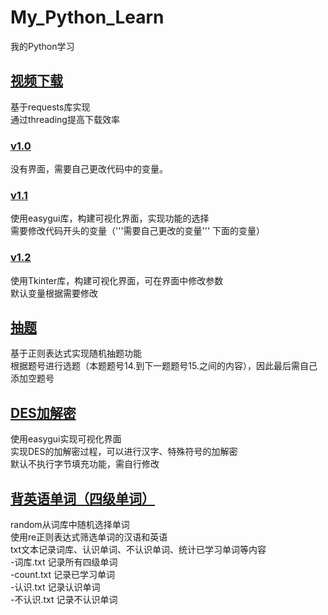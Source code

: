 # My_Python_Learn
我的Python学习
## [视频下载](https://github.com/yzh112704/My_Python_Learn/tree/master/%E8%A7%86%E9%A2%91%E4%B8%8B%E8%BD%BD)
基于requests库实现  
通过threading提高下载效率
### [v1.0](https://github.com/yzh112704/My_Python_Learn/blob/master/%E8%A7%86%E9%A2%91%E4%B8%8B%E8%BD%BD/%E4%B8%8B%E8%BD%BD%E4%B8%8E%E5%90%88%E5%B9%B6v1.0.py)
没有界面，需要自己更改代码中的变量。
### [v1.1](https://github.com/yzh112704/My_Python_Learn/blob/master/%E8%A7%86%E9%A2%91%E4%B8%8B%E8%BD%BD/%E4%B8%8B%E8%BD%BD%E4%B8%8E%E5%90%88%E5%B9%B6v1.1.py)
使用easygui库，构建可视化界面，实现功能的选择  
需要修改代码开头的变量（'''需要自己更改的变量''' 下面的变量）
### [v1.2](https://github.com/yzh112704/My_Python_Learn/blob/master/%E8%A7%86%E9%A2%91%E4%B8%8B%E8%BD%BD/%E4%B8%8B%E8%BD%BD%E4%B8%8E%E5%90%88%E5%B9%B6v1.2.py)
使用Tkinter库，构建可视化界面，可在界面中修改参数  
默认变量根据需要修改
## [抽题](https://github.com/yzh112704/My_Python_Learn/tree/master/%E6%8A%BD%E9%A2%98)
基于正则表达式实现随机抽题功能  
根据题号进行选题（本题题号14.到下一题题号15.之间的内容），因此最后需自己添加空题号
## [DES加解密](https://github.com/yzh112704/My_Python_Learn/tree/master/DES)
使用easygui实现可视化界面  
实现DES的加解密过程，可以进行汉字、特殊符号的加解密  
默认不执行字节填充功能，需自行修改
## [背英语单词（四级单词）](https://github.com/yzh112704/My_Python_Learn/tree/master/%E8%83%8C%E8%8B%B1%E8%AF%AD%E5%8D%95%E8%AF%8D/%E5%9B%9B%E7%BA%A7%E5%8D%95%E8%AF%8D)
random从词库中随机选择单词  
使用re正则表达式筛选单词的汉语和英语  
txt文本记录词库、认识单词、不认识单词、统计已学习单词等内容  
  -词库.txt   记录所有四级单词  
  -count.txt  记录已学习单词  
  -认识.txt   记录认识单词  
  -不认识.txt 记录不认识单词  
